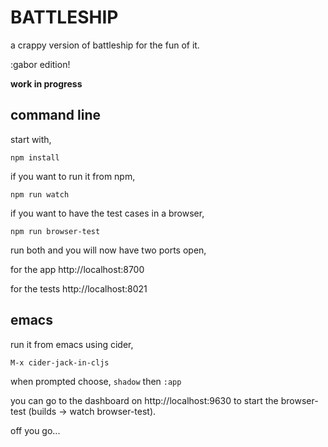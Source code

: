 # BATTLESHIP

a crappy version of battleship for the fun of it.

:gabor edition!

**work in progress**

## command line

start with,

```npm install```

if you want to run it from npm,

```npm run watch```

if you want to have the test cases in a browser,

```npm run browser-test```

run both and you will now have two ports open, 

for the app http://localhost:8700

for the tests http://localhost:8021

## emacs

run it from emacs using cider,

```M-x cider-jack-in-cljs```

when prompted choose, ```shadow``` then ```:app```

you can go to the dashboard on http://localhost:9630 to start the browser-test (builds -> watch browser-test).

off you go...
